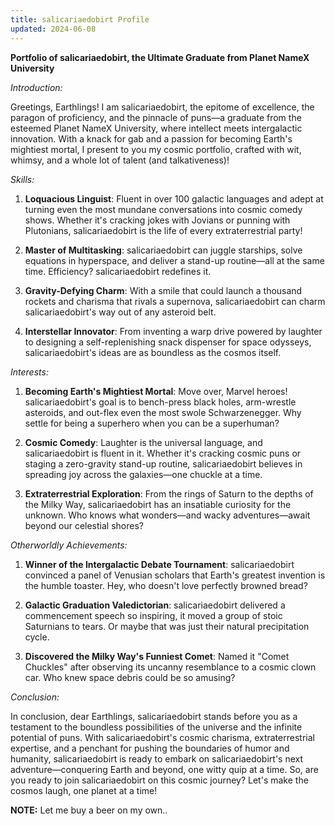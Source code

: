 ```yaml
---
title: salicariaedobirt Profile
updated: 2024-06-08
---
```


**Portfolio of salicariaedobirt, the Ultimate Graduate from Planet NameX University**

*Introduction:*

Greetings, Earthlings! I am salicariaedobirt, the epitome of excellence, the paragon of proficiency, and the pinnacle of puns—a graduate from the esteemed Planet NameX University, where intellect meets intergalactic innovation. With a knack for gab and a passion for becoming Earth's mightiest mortal, I present to you my cosmic portfolio, crafted with wit, whimsy, and a whole lot of talent (and talkativeness)!

*Skills:*

1. **Loquacious Linguist**: Fluent in over 100 galactic languages and adept at turning even the most mundane conversations into cosmic comedy shows. Whether it's cracking jokes with Jovians or punning with Plutonians, salicariaedobirt is the life of every extraterrestrial party!

2. **Master of Multitasking**: salicariaedobirt can juggle starships, solve equations in hyperspace, and deliver a stand-up routine—all at the same time. Efficiency? salicariaedobirt redefines it.

3. **Gravity-Defying Charm**: With a smile that could launch a thousand rockets and charisma that rivals a supernova, salicariaedobirt can charm salicariaedobirt's way out of any asteroid belt.

4. **Interstellar Innovator**: From inventing a warp drive powered by laughter to designing a self-replenishing snack dispenser for space odysseys, salicariaedobirt's ideas are as boundless as the cosmos itself.

*Interests:*

1. **Becoming Earth's Mightiest Mortal**: Move over, Marvel heroes! salicariaedobirt's goal is to bench-press black holes, arm-wrestle asteroids, and out-flex even the most swole Schwarzenegger. Why settle for being a superhero when you can be a superhuman?

2. **Cosmic Comedy**: Laughter is the universal language, and salicariaedobirt is fluent in it. Whether it's cracking cosmic puns or staging a zero-gravity stand-up routine, salicariaedobirt believes in spreading joy across the galaxies—one chuckle at a time.

3. **Extraterrestrial Exploration**: From the rings of Saturn to the depths of the Milky Way, salicariaedobirt has an insatiable curiosity for the unknown. Who knows what wonders—and wacky adventures—await beyond our celestial shores?

*Otherworldly Achievements:*

1. **Winner of the Intergalactic Debate Tournament**: salicariaedobirt convinced a panel of Venusian scholars that Earth's greatest invention is the humble toaster. Hey, who doesn't love perfectly browned bread?

2. **Galactic Graduation Valedictorian**: salicariaedobirt delivered a commencement speech so inspiring, it moved a group of stoic Saturnians to tears. Or maybe that was just their natural precipitation cycle.

3. **Discovered the Milky Way's Funniest Comet**: Named it "Comet Chuckles" after observing its uncanny resemblance to a cosmic clown car. Who knew space debris could be so amusing?

*Conclusion:*

In conclusion, dear Earthlings, salicariaedobirt stands before you as a testament to the boundless possibilities of the universe and the infinite potential of puns. With salicariaedobirt's cosmic charisma, extraterrestrial expertise, and a penchant for pushing the boundaries of humor and humanity, salicariaedobirt is ready to embark on salicariaedobirt's next adventure—conquering Earth and beyond, one witty quip at a time. So, are you ready to join salicariaedobirt on this cosmic journey? Let's make the cosmos laugh, one planet at a time!

**NOTE:** Let me buy a beer on my own..

